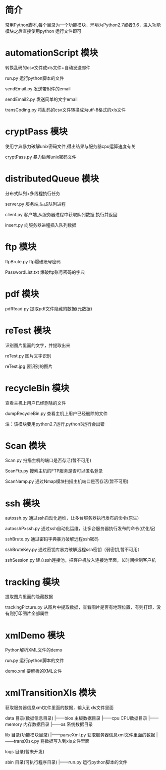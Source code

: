 # 简介
 
常用Python脚本,每个目录为一个功能模块，环境为Python2.7或者3.6，进入功能模块之后直接使用python 运行文件即可

# automationScript 模块

转换乱码的csv文件成xls文件+自动发送邮件

run.py 运行python脚本的文件

sendEmail.py 发送带附件的email

sendEmail2.py 发送简单的文字email

transCoding.py 将乱码的csv文件转换成为utf-8格式的xls文件

# cryptPass 模块

使用字典暴力破解unix密码文件,得出结果与服务器cpu运算速度有关

cryptPass.py 暴力破解unix密码文件

# distributedQueue 模块

分布式队列+多线程执行任务

server.py 服务端,生成队列进程

client.py 客户端,从服务器进程中获取队列数据,执行并返回

insert.py 向服务器进程插入队列数据

# ftp 模块

ftpBrute.py ftp爆破账号密码

PasswordList.txt 爆破ftp账号密码的字典

# pdf 模块

pdfRead.py 提取pdf文件隐藏的数据(元数据)

# reTest 模块

识别图片里面的文字，并提取出来

reTest.py 图片文字识别

reTest.jpg 要识别的图片

# recycleBin 模块

查看主机上用户已经删除的文件

dumpRecycleBin.py 查看主机上用户已经删除的文件

注：该模块要用python2.7运行,python3运行会出错

# Scan 模块

Scan.py 扫描主机的端口是否存活(暂不可用)

ScanFtp.py 搜索主机的FTP服务是否可以匿名登录

ScanNamp.py 通过Nmap模块扫描主机端口是否存活(暂不可用)

# ssh 模块

autossh.py 通过ssh自动化运维，让多台服务器执行发布的命令(原生)

autosshPxssh.py 通过ssh自动化运维，让多台服务器执行发布的命令(优化版)

sshBrute.py 通过密码字典暴力破解远程ssh密码

sshBruteKey.py 通过密钥库暴力破解远程ssh密钥（弱密钥,暂不可用）

sshSession.py 建立ssh连接池，把客户机放入连接池里面，长时间控制客户机

# tracking 模块

提取图片里面的隐藏数据

trackingPicture.py 从图片中提取数据，查看图片是否有地理位置，有则打印，没有则打印图片全部属性

# xmlDemo 模块

Python解析XML文件的demo

run.py 运行python脚本的文件

demo.xml 要解析的XML文件

# xmlTransitionXls 模块

获取服务器信息xml文件里面的数据，输入到xls文件里面

data 目录(数据信息目录)
  |——bios 主板数据目录
  |——cpu CPU数据目录
  |——memory 内存数据目录
  |——os 系统数据目录

lib 目录(功能模块目录)
  |——parseXml.py 获取服务器信息xml文件里面的数据
  |——transXlsx.py 将数据写入到xls文件里面

logs 目录(暂未开发)

sbin 目录(可执行程序目录)
  |——run.py 运行python脚本的文件
